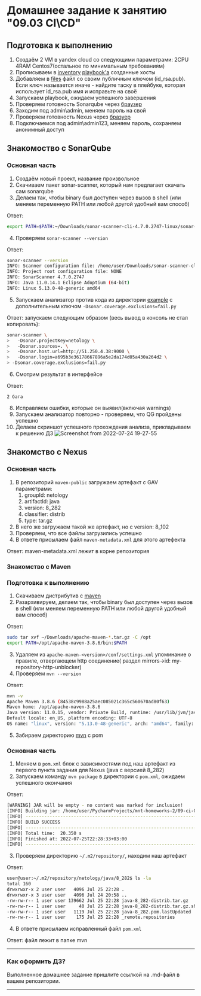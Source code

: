 # Домашнее задание к занятию "09.03 CI\CD"

## Подготовка к выполнению

1. Создаём 2 VM в yandex cloud со следующими параметрами: 2CPU 4RAM Centos7(остальное по минимальным требованиям)
2. Прописываем в [inventory](./infrastructure/inventory/cicd/hosts.yml) [playbook'a](./infrastructure/site.yml) созданные хосты
3. Добавляем в [files](./infrastructure/files/) файл со своим публичным ключом (id_rsa.pub). Если ключ называется иначе - найдите таску в плейбуке, которая использует id_rsa.pub имя и исправьте на своё
4. Запускаем playbook, ожидаем успешного завершения
5. Проверяем готовность Sonarqube через [браузер](http://localhost:9000)
6. Заходим под admin\admin, меняем пароль на свой
7.  Проверяем готовность Nexus через [бразуер](http://localhost:8081)
8. Подключаемся под admin\admin123, меняем пароль, сохраняем анонимный доступ

## Знакомоство с SonarQube

### Основная часть

1. Создаём новый проект, название произвольное
2. Скачиваем пакет sonar-scanner, который нам предлагает скачать сам sonarqube
3. Делаем так, чтобы binary был доступен через вызов в shell (или меняем переменную PATH или любой другой удобный вам способ)

Ответ: 
```bash 
export PATH=$PATH:~/Downloads/sonar-scanner-cli-4.7.0.2747-linux/sonar-scanner-4.7.0.2747-linux/bin
```
4. Проверяем `sonar-scanner --version`

Ответ: 
```bash
sonar-scanner --version
INFO: Scanner configuration file: /home/user/Downloads/sonar-scanner-cli-4.7.0.2747-linux/sonar-scanner-4.7.0.2747-linux/conf/sonar-scanner.properties
INFO: Project root configuration file: NONE
INFO: SonarScanner 4.7.0.2747
INFO: Java 11.0.14.1 Eclipse Adoptium (64-bit)
INFO: Linux 5.13.0-48-generic amd64
```
5. Запускаем анализатор против кода из директории [example](./example) с дополнительным ключом `-Dsonar.coverage.exclusions=fail.py`

Ответ: запускаем следующим образом (весь вывод в консоль не стал копировать):
```bash
sonar-scanner \
>   -Dsonar.projectKey=netology \
>   -Dsonar.sources=. \
>   -Dsonar.host.url=http://51.250.4.38:9000 \
>   -Dsonar.login=a695b3e36178667896a5e2da174d05a430a264d2 \
> -Dsonar.coverage.exclusions=fail.py
```
6. Смотрим результат в интерфейсе

Ответ:
```
2 бага
```

8. Исправляем ошибки, которые он выявил(включая warnings)
9. Запускаем анализатор повторно - проверяем, что QG пройдены успешно
10. Делаем скриншот успешного прохождения анализа, прикладываем к решению ДЗ
![Screenshot from 2022-07-24 19-27-55](https://user-images.githubusercontent.com/105818643/180863912-aa24ef48-8923-476b-8346-eaff9f93bd17.png)


## Знакомство с Nexus

### Основная часть

1. В репозиторий `maven-public` загружаем артефакт с GAV параметрами:
   1. groupId: netology
   2. artifactId: java
   3. version: 8_282
   4. classifier: distrib
   5. type: tar.gz
2. В него же загружаем такой же артефакт, но с version: 8_102
3. Проверяем, что все файлы загрузились успешно
4. В ответе присылаем файл `maven-metadata.xml` для этого артефекта

Ответ: maven-metadata.xml лежит в корне репозитория

### Знакомство с Maven

### Подготовка к выполнению

1. Скачиваем дистрибутив с [maven](https://maven.apache.org/download.cgi)
2. Разархивируем, делаем так, чтобы binary был доступен через вызов в shell (или меняем переменную PATH или любой другой удобный вам способ)

Ответ: 
```bash
sudo tar xvf ~/Downloads/apache-maven-*.tar.gz -C /opt
export PATH=/opt/apache-maven-3.8.6/bin:$PATH
```

3. Удаляем из `apache-maven-<version>/conf/settings.xml` упоминание о правиле, отвергающем http соединение( раздел mirrors->id: my-repository-http-unblocker)
4. Проверяем `mvn --version`

Ответ:
```bash
mvn -v
Apache Maven 3.8.6 (84538c9988a25aec085021c365c560670ad80f63)
Maven home: /opt/apache-maven-3.8.6
Java version: 11.0.15, vendor: Private Build, runtime: /usr/lib/jvm/java-11-openjdk-amd64
Default locale: en_US, platform encoding: UTF-8
OS name: "linux", version: "5.13.0-48-generic", arch: "amd64", family: "unix"
```

5. Забираем директорию [mvn](./mvn) с pom

### Основная часть

1. Меняем в `pom.xml` блок с зависимостями под наш артефакт из первого пункта задания для Nexus (java с версией 8_282)
2. Запускаем команду `mvn package` в директории с `pom.xml`, ожидаем успешного окончания

Ответ:
```bash
[WARNING] JAR will be empty - no content was marked for inclusion!
[INFO] Building jar: /home/user/PycharmProjects/mnt-homeworks-2/09-ci-03-cicd/mvn/target/simple-app-1.0-SNAPSHOT.jar
[INFO] ------------------------------------------------------------------------
[INFO] BUILD SUCCESS
[INFO] ------------------------------------------------------------------------
[INFO] Total time:  20.350 s
[INFO] Finished at: 2022-07-25T22:28:33+03:00
[INFO] ------------------------------------------------------------------------
```

3. Проверяем директорию `~/.m2/repository/`, находим наш артефакт

Ответ:
```bash
user@user:~/.m2/repository/netology/java/8_282$ ls -la
total 160
drwxrwxr-x 2 user user   4096 Jul 25 22:28 .
drwxrwxr-x 3 user user   4096 Jul 24 20:58 ..
-rw-rw-r-- 1 user user 139662 Jul 25 22:28 java-8_282-distrib.tar.gz
-rw-rw-r-- 1 user user     40 Jul 25 22:28 java-8_282-distrib.tar.gz.sha1
-rw-rw-r-- 1 user user   1119 Jul 25 22:28 java-8_282.pom.lastUpdated
-rw-rw-r-- 1 user user    175 Jul 25 22:28 _remote.repositories
```

4. В ответе присылаем исправленный файл `pom.xml`

Ответ: файл лежит в папке mvn

---

### Как оформить ДЗ?

Выполненное домашнее задание пришлите ссылкой на .md-файл в вашем репозитории.

---
